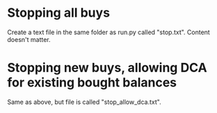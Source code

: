 
 # Stopping all buys
 Create a text file in the same folder as run.py called "stop.txt". Content doesn't matter. 
 
 # Stopping new buys, allowing DCA for existing bought balances
 Same as above, but file is called "stop_allow_dca.txt".